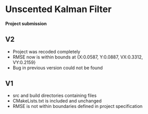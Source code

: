 # Unscented Kalman Filter
#### Project submission
## V2
* Project was recoded completely
* RMSE now is within bounds at {X:0.0587, Y:0.0887, VX:0.3312, VY:0.2159}
* Bug in previous version could not be found

## V1
* src and build directories containing files 
* CMakeLists.txt is included and unchanged
* RMSE is not within boundaries defined in project specification
